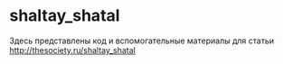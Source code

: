 # shaltay_shatal
 Здесь представлены код и вспомогательные материалы для статьи http://thesociety.ru/shaltay_shatal
 
